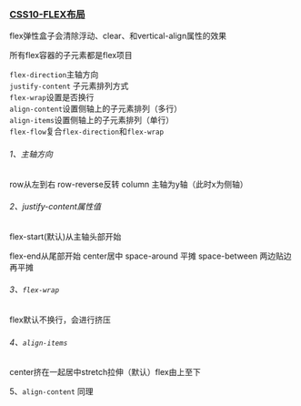 ### <u>**CSS10-FLEX布局**</u>

flex弹性盒子会清除浮动、clear、和vertical-align属性的效果

所有flex容器的子元素都是flex项目

`flex-direction`主轴方向<br>`justify-content` 子元素排列方式<br>`flex-wrap`设置是否换行<br>`align-content`设置侧轴上的子元素排列（多行）<br>`align-items`设置侧轴上的子元素排列（单行）<br>`flex-flow`复合`flex-direction`和`flex-wrap`

###### 1、主轴方向

row从左到右 row-reverse反转 column 主轴为y轴（此时x为侧轴）

###### 2、justify-content属性值

flex-start(默认)从主轴头部开始

flex-end从尾部开始  center居中 space-around 平摊 space-between  两边贴边再平摊

###### 3、`flex-wrap` 

flex默认不换行，会进行挤压

###### 4、`align-items` 

center挤在一起居中stretch拉伸（默认）flex由上至下

5、`align-content` 同理